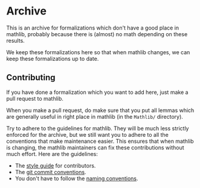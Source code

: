 # Archive

This is an archive for formalizations which don't have a good place in mathlib, probably because there is (almost) no math depending on these results.

We keep these formalizations here so that when mathlib changes, we can keep these formalizations up to date.

## Contributing

If you have done a formalization which you want to add here, just make a pull request to mathlib.

When you make a pull request, do make sure that you put all lemmas which are generally useful in right place in mathlib (in the `Mathlib/` directory).

Try to adhere to the guidelines for mathlib. They will be much less strictly enforced for the archive, but we still want you to adhere to all the conventions that make maintenance easier. This ensures that when mathlib is changing, the mathlib maintainers can fix these contributions without much effort. Here are the guidelines:
- The [style guide](https://leanprover-community.github.io/contribute/style.html) for contributors.
- The [git commit conventions](https://github.com/leanprover-community/lean4/blob/master/doc/commit_convention.md).
- You don't have to follow the [naming conventions](https://leanprover-community.github.io/contribute/naming.html).
